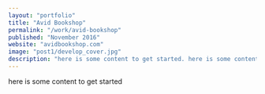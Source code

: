 ```yaml
---
layout: "portfolio"
title: "Avid Bookshop"
permalink: "/work/avid-bookshop"
published: "November 2016"
website: "avidbookshop.com"
image: "post1/develop_cover.jpg"
description: "here is some content to get started. here is some content to get started. here is some content to get started. here is some content to get started."
---
```


here is some content to get started
